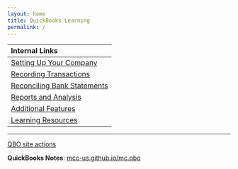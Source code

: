 ```yaml
---
layout: home
title: QuickBooks Learning
permalink: /
---
```



|Internal Links|
|:-|
|[Setting Up Your Company]()|
|[Recording Transactions]()|
|[Reconciling Bank Statements]()|
|[Reports and Analysis]()|
|[Additional Features]()|
|[Learning Resources]()|

---

[QBO site actions](https://github.com/mcc-us/qbo/actions)  

**QuickBooks Notes**: [mcc-us.github.io/mc.qbo](https://mcc-us.github.io/mc.qbo/)
